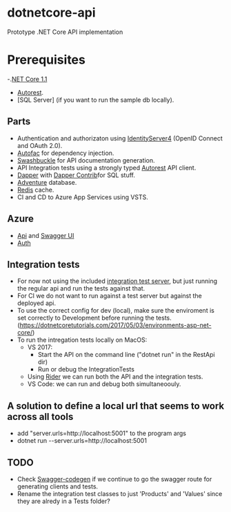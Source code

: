 # dotnetcore-api

Prototype .NET Core API implementation

# Prerequisites

-.[NET Core 1.1]()
- [Autorest]().
- [SQL Server] (if you want to run the sample db locally).

## Parts

- Authentication and authorizaton using [IdentityServer4](https://github.com/IdentityServer/IdentityServer4) (OpenID Connect and OAuth 2.0).
- [Autofac](https://autofac.org/) for dependency injection.
- [Swashbuckle](https://github.com/domaindrivendev/Swashbuckle.AspNetCore) for API documentation generation.
- API Integration tests using a strongly typed [Autorest](https://github.com/Azure/AutoRest) API client.
- [Dapper]() with [Dapper Contrib](https://github.com/StackExchange/Dapper/tree/master/Dapper.Contrib)for SQL stuff.
- [Adventure]() database.
- [Redis]() cache.
- CI and CD to Azure App Services using VSTS.

## Azure
- [Api](https://dotnetcore-api.azurewebsites.net/) and [Swagger UI](https://dotnetcore-api.azurewebsites.net/swagger/ui)
- [Auth](https://dotnetcore-auth.azurewebsites.net/)

## Integration tests
- For now not using the included [integration test server](https://docs.microsoft.com/en-us/aspnet/core/testing/integration-testing), but just running the regular api and run the tests against that.
- For CI we do not want to run against a test server but against the deployed api.
- To use the correct config for dev (local), make sure the enviroment is set correctly to Development before running the tests. (https://dotnetcoretutorials.com/2017/05/03/environments-asp-net-core/)
- To run the intregation tests locally on MacOS:
    - VS 2017: 
        - Start the API on the command line ("dotnet run" in the RestApi dir)
        - Run or debug the IntegrationTests
    - Using [Rider](https://www.jetbrains.com/rider/) we can run both the API and the integration tests.
    - VS Code: we can run and debug both simultaneoouly.

## A solution to define a local url that seems to work across all tools
- add "server.urls=http://localhost:5001" to the program args
- dotnet run --server.urls=http://localhost:5001

## TODO
- Check [Swagger-codegen](https://github.com/swagger-api/swagger-codegen) if we continue to go the swagger route for generating clients and tests.
- Rename the integration test classes to just 'Products' and 'Values' since they are alredy in a Tests folder?

    



    
